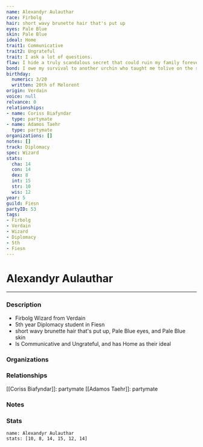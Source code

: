 ```yaml
---
name: Alexandyr Aulauthar
race: Firbolg
hair: short wavy brunette hair that's put up
eyes: Pale Blue
skin: Pale Blue
ideal: Home
trait1: Communicative
trait2: Ungrateful
trait: I ask a lot of questions.
flaw: I hide a truly scandalous secret that could ruin my family forever.
bond: I owe my survival to another urchin who taught me tolive on the streets.
birthday:
  numeric: 3/20
  written: 20th of Melorent
origin: Verdain
voice: null
relvance: 0
relationships:
- name: Coriss Biafyndar
  type: partymate
- name: Adamos Taehr
  type: partymate
organizations: []
notes: []
track: Diplomacy
spec: Wizard
stats:
  cha: 14
  con: 14
  dex: 8
  int: 15
  str: 10
  wis: 12
year: 5
guild: Fiesn
partyID: 53
tags:
- Firbolg
- Verdain
- Wizard
- Diplomacy
- 5th
- Fiesn
---
```

# Alexandyr Aulauthar
---
### Description
- Firbolg Wizard from Verdain
- 5th year Diplomacy student in Fiesn
- short wavy brunette hair that's put up, Pale Blue eyes, and Pale Blue skin
- Is Communicative and Ungrateful, and has Home as their ideal

### Organizations

### Relationships
[[Coriss Biafyndar]]: partymate
[[Adamos Taehr]]: partymate

### Notes

### Stats
```statblock
name: Alexandyr Aulauthar
stats: [10, 8, 14, 15, 12, 14]
```